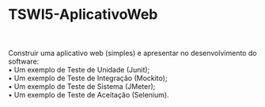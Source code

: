 # TSWI5-AplicativoWeb<br /><br />
Construir uma aplicativo web (simples) e apresentar no desenvolvimento do software:<br />
• Um exemplo de Teste de Unidade (Junit);<br />
• Um exemplo de Teste de Integração (Mockito);<br />
• Um exemplo de Teste de Sistema (JMeter);<br />
• Um exemplo de Teste de Aceitação (Selenium).
